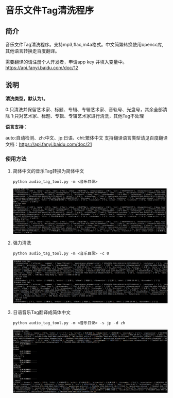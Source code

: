 # 音乐文件Tag清洗程序



## 简介

音乐文件Tag清洗程序。支持mp3,flac,m4a格式。中文简繁转换使用opencc库,其他语言转换走百度翻译。

需要翻译的请注册个人开发者，申请app key 并填入变量中。 https://api.fanyi.baidu.com/doc/12 

## 说明

**清洗类型，默认为1。**

0:只清洗并保留艺术家、标题、专辑、专辑艺术家、音轨号、光盘号，其余全部清除
1:只对艺术家、标题、专辑、专辑艺术家进行清洗，其他Tag不处理

 **语言支持：**

 auto:自动检测、zh:中文、jp:日语、cht:繁体中文
 支持翻译语言类型请见百度翻译文档：https://api.fanyi.baidu.com/doc/21

### 使用方法

1. 简体中文的音乐Tag转换为简体中文

   ```shell
   python audio_tag_tool.py -m <音乐目录>
   ```

   ![3](assets/readme/3.png)

2. 强力清洗

   ```shell
   python audio_tag_tool.py -m <音乐目录> -c 0
   ```

   ![4](assets/readme/4.png)

3. 日语音乐Tag翻译成简体中文

   ```shell
   python audio_tag_tool.py -m <音乐目录> -s jp -d zh
   ```

   ![1](assets/readme/1.png)

